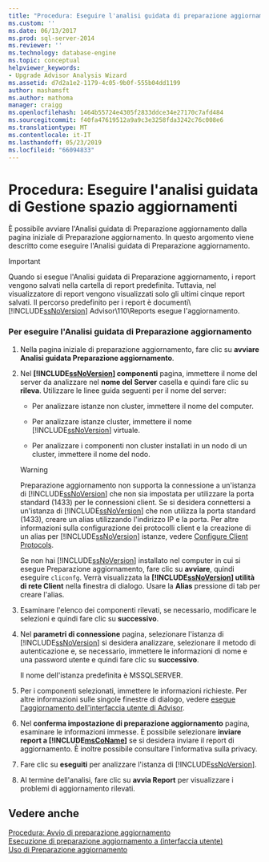 ```yaml
---
title: "Procedura: Eseguire l'analisi guidata di preparazione aggiornamento | Microsoft Docs"
ms.custom: ''
ms.date: 06/13/2017
ms.prod: sql-server-2014
ms.reviewer: ''
ms.technology: database-engine
ms.topic: conceptual
helpviewer_keywords:
- Upgrade Advisor Analysis Wizard
ms.assetid: d7d2a1e2-1179-4c05-9b0f-555b04dd1199
author: mashamsft
ms.author: mathoma
manager: craigg
ms.openlocfilehash: 1464b55724e4305f2833ddce34e27170c7afd484
ms.sourcegitcommit: f40fa47619512a9a9c3e3258fda3242c76c008e6
ms.translationtype: MT
ms.contentlocale: it-IT
ms.lasthandoff: 05/23/2019
ms.locfileid: "66094833"
---
```

# <a name="how-to-run-the-upgrade-advisor-analysis-wizard"></a>Procedura: Eseguire l'analisi guidata di Gestione spazio aggiornamenti
  È possibile avviare l'Analisi guidata di Preparazione aggiornamento dalla pagina iniziale di Preparazione aggiornamento. In questo argomento viene descritto come eseguire l'Analisi guidata di Preparazione aggiornamento.  
  
> [!IMPORTANT]
>  Quando si esegue l'Analisi guidata di Preparazione aggiornamento, i report vengono salvati nella cartella di report predefinita. Tuttavia, nel visualizzatore di report vengono visualizzati solo gli ultimi cinque report salvati. Il percorso predefinito per i report è documenti\\ [!INCLUDE[ssNoVersion](../../includes/ssnoversion-md.md)] Advisor\110\Reports esegue l'aggiornamento.  
  
### <a name="to-run-the-upgrade-advisor-analysis-wizard"></a>Per eseguire l'Analisi guidata di Preparazione aggiornamento  
  
1.  Nella pagina iniziale di preparazione aggiornamento, fare clic su **avviare Analisi guidata Preparazione aggiornamento**.  
  
2.  Nel  **[!INCLUDE[ssNoVersion](../../includes/ssnoversion-md.md)] componenti** pagina, immettere il nome del server da analizzare nel **nome del Server** casella e quindi fare clic su **rileva**. Utilizzare le linee guida seguenti per il nome del server:  
  
    -   Per analizzare istanze non cluster, immettere il nome del computer.  
  
    -   Per analizzare istanze cluster, immettere il nome [!INCLUDE[ssNoVersion](../../includes/ssnoversion-md.md)] virtuale.  
  
    -   Per analizzare i componenti non cluster installati in un nodo di un cluster, immettere il nome del nodo.  
  
    > [!WARNING]  
    >  Preparazione aggiornamento non supporta la connessione a un'istanza di [!INCLUDE[ssNoVersion](../../includes/ssnoversion-md.md)] che non sia impostata per utilizzare la porta standard (1433) per le connessioni client. Se si desidera connettersi a un'istanza di [!INCLUDE[ssNoVersion](../../includes/ssnoversion-md.md)] che non utilizza la porta standard (1433), creare un alias utilizzando l'indirizzo IP e la porta. Per altre informazioni sulla configurazione dei protocolli client e la creazione di un alias per [!INCLUDE[ssNoVersion](../../includes/ssnoversion-md.md)] istanze, vedere [Configure Client Protocols](../../database-engine/configure-windows/configure-client-protocols.md).  
    >   
    >  Se non hai [!INCLUDE[ssNoVersion](../../includes/ssnoversion-md.md)] installato nel computer in cui si esegue Preparazione aggiornamento, fare clic su **avviare**, quindi eseguire `cliconfg`. Verrà visualizzata la  **[!INCLUDE[ssNoVersion](../../includes/ssnoversion-md.md)] utilità di rete Client** nella finestra di dialogo. Usare la **Alias** pressione di tab per creare l'alias.  
  
3.  Esaminare l'elenco dei componenti rilevati, se necessario, modificare le selezioni e quindi fare clic su **successivo**.  
  
4.  Nel **parametri di connessione** pagina, selezionare l'istanza di [!INCLUDE[ssNoVersion](../../includes/ssnoversion-md.md)] si desidera analizzare, selezionare il metodo di autenticazione e, se necessario, immettere le informazioni di nome e una password utente e quindi fare clic su **successivo**.  
  
     Il nome dell'istanza predefinita è MSSQLSERVER.  
  
5.  Per i componenti selezionati, immettere le informazioni richieste. Per altre informazioni sulle singole finestre di dialogo, vedere [esegue l'aggiornamento dell'interfaccia utente di Advisor](../../../2014/sql-server/install/upgrade-advisor-user-interface-reference.md).  
  
6.  Nel **conferma impostazione di preparazione aggiornamento** pagina, esaminare le informazioni immesse. È possibile selezionare **inviare report a [!INCLUDE[msCoName](../../includes/msconame-md.md)]**  se si desidera inviare il report di aggiornamento. È inoltre possibile consultare l'informativa sulla privacy.  
  
7.  Fare clic su **eseguiti** per analizzare l'istanza di [!INCLUDE[ssNoVersion](../../includes/ssnoversion-md.md)].  
  
8.  Al termine dell'analisi, fare clic su **avvia Report** per visualizzare i problemi di aggiornamento rilevati.  
  
## <a name="see-also"></a>Vedere anche  
 [Procedura: Avvio di preparazione aggiornamento](../../../2014/sql-server/install/how-to-launch-upgrade-advisor.md)   
 [Esecuzione di preparazione aggiornamento a &#40;interfaccia utente&#41;](../../../2014/sql-server/install/running-upgrade-advisor-user-interface.md)   
 [Uso di Preparazione aggiornamento](../../../2014/sql-server/install/working-with-upgrade-advisor.md)  
  
  
